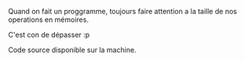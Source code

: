 Quand on fait un proggramme, toujours faire attention a la taille de nos operations en mémoires.

C'est con de dépasser :p

Code source disponible sur la machine.
